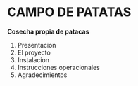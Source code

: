 # CAMPO DE PATATAS

**Cosecha propia de patacas**

1. Presentacion
2. El proyecto
3. Instalacion
4. Instrucciones operacionales
5. Agradecimientos